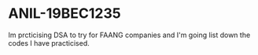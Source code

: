 # ANIL-19BEC1235

Im prcticising DSA to try for FAANG companies and I'm going list down the codes I have practicised.
